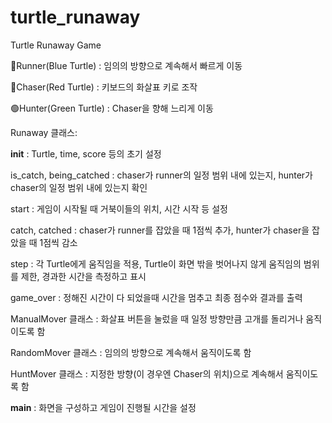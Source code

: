 # turtle_runaway
Turtle Runaway Game

🔵Runner(Blue Turtle) : 임의의 방향으로 계속해서 빠르게 이동

🔴Chaser(Red Turtle) : 키보드의 화살표 키로 조작

🟢Hunter(Green Turtle) : Chaser을 향해 느리게 이동

Runaway 클래스:

  __init__ : Turtle, time, score 등의 초기 설정
  
  is_catch, being_catched : chaser가 runner의 일정 범위 내에 있는지, hunter가 chaser의 일정 범위 내에 있는지 확인
  
  start : 게임이 시작될 때 거북이들의 위치, 시간 시작 등 설정
  
  catch, catched : chaser가 runner를 잡았을 때 1점씩 추가, hunter가 chaser을 잡았을 때 1점씩 감소
  
  step : 각 Turtle에게 움직임을 적용, Turtle이 화면 밖을 벗어나지 않게 움직임의 범위를 제한, 경과한 시간을 측정하고 표시
  
  game_over : 정해진 시간이 다 되었을때 시간을 멈추고 최종 점수와 결과를 출력

ManualMover 클래스 : 화살표 버튼을 눌렀을 때 일정 방향만큼 고개를 돌리거나 움직이도록 함

RandomMover 클래스 : 임의의 방향으로 계속해서 움직이도록 함

HuntMover 클래스 : 지정한 방향(이 경우엔 Chaser의 위치)으로 계속해서 움직이도록 함

__main__ : 화면을 구성하고 게임이 진행될 시간을 설정
